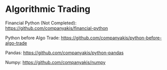 # Algorithmic Trading

Financial Python (Not Completed): 
https://github.com/companyakis/financial-python

Python before Algo Trade:
https://github.com/companyakis/python-before-algo-trade

Pandas: 
https://github.com/companyakis/python-pandas

Numpy: 
https://github.com/companyakis/numpy
